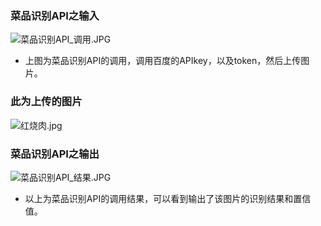 ### 菜品识别API之输入
![菜品识别API_调用.JPG](https://upload-images.jianshu.io/upload_images/9476218-a6eca637a659f945.JPG?imageMogr2/auto-orient/strip%7CimageView2/2/w/1240)
- 上图为菜品识别API的调用，调用百度的APIkey，以及token，然后上传图片。

### 此为上传的图片
![红烧肉.jpg](https://upload-images.jianshu.io/upload_images/9476218-8c98b9d52199b989.jpg?imageMogr2/auto-orient/strip%7CimageView2/2/w/1240)

### 菜品识别API之输出
![菜品识别API_结果.JPG](https://upload-images.jianshu.io/upload_images/9476218-730c384fe410dd02.JPG?imageMogr2/auto-orient/strip%7CimageView2/2/w/1240)
- 以上为菜品识别API的调用结果，可以看到输出了该图片的识别结果和置信值。

